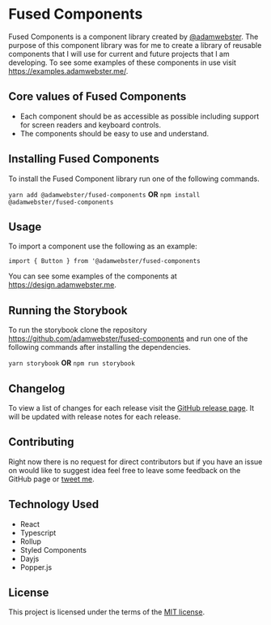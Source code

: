 # Fused Components

Fused Components is a component library created by [@adamwebster](https://twitter.com/adamwebster). The purpose of this component library was for me to create a library of reusable components that I will use for current and future projects that I am developing. To see some examples of these components in use visit https://examples.adamwebster.me/.

## Core values of Fused Components

- Each component should be as accessible as possible including support for screen readers and keyboard controls.
- The components should be easy to use and understand.

## Installing Fused Components

To install the Fused Component library run one of the following commands.

`yarn add @adamwebster/fused-components`
**OR**
`npm install @adamwebster/fused-components`

## Usage

To import a component use the following as an example:

`import { Button } from '@adamwebster/fused-components`

You can see some examples of the components at https://design.adamwebster.me.

## Running the Storybook

To run the storybook clone the repository https://github.com/adamwebster/fused-components and run one of the following commands after installing the dependencies.

`yarn storybook`
**OR**
`npm run storybook`

## Changelog

To view a list of changes for each release visit the [GitHub release page](https://github.com/adamwebster/fused-components/releases). It will be updated with release notes for each release.

## Contributing

Right now there is no request for direct contributors but if you have an issue on would like to suggest idea feel free to leave some feedback on the GitHub page or [tweet me](https://twitter.com/adamwebster).

## Technology Used

- React
- Typescript
- Rollup
- Styled Components
- Dayjs
- Popper.js

## License

This project is licensed under the terms of the [MIT license](https://github.com/adamwebster/fused-components/blob/master/LICENSE).
